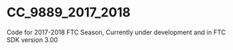 # CC_9889_2017_2018
Code for 2017-2018 FTC Season, Currently under development and in FTC SDK version 3.00
